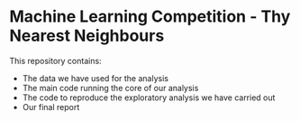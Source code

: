 # Machine Learning Competition - Thy Nearest Neighbours

This repository contains:

- The data we have used for the analysis
- The main code running the core of our analysis
- The code to reproduce the exploratory analysis we have carried out
- Our final report

